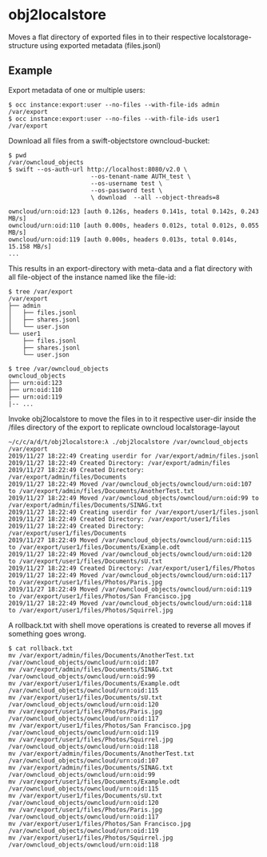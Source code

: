 # obj2localstore
Moves a flat directory of exported files in to their respective localstorage-structure
using exported metadata (files.jsonl)

## Example
Export metadata of one or multiple users:
```
$ occ instance:export:user --no-files --with-file-ids admin /var/export
$ occ instance:export:user --no-files --with-file-ids user1 /var/export  
```

Download all files from a swift-objectstore owncloud-bucket:
```
$ pwd
/var/owncloud_objects
$ swift --os-auth-url http://localhost:8080/v2.0 \
                       --os-tenant-name AUTH_test \
                       --os-username test \ 
                       --os-password test \ 
                       \ download  --all --object-threads=8

owncloud/urn:oid:123 [auth 0.126s, headers 0.141s, total 0.142s, 0.243 MB/s]
owncloud/urn:oid:110 [auth 0.000s, headers 0.012s, total 0.012s, 0.055 MB/s]
owncloud/urn:oid:119 [auth 0.000s, headers 0.013s, total 0.014s, 15.158 MB/s]
...
```
This results in an export-directory with meta-data and a flat directory with all file-object of the instance
named like the file-id:
```
$ tree /var/export
/var/export
├── admin
│   ├── files.jsonl
│   ├── shares.jsonl
│   └── user.json
└── user1
    ├── files.jsonl
    ├── shares.jsonl
    └── user.json

$ tree /var/owncloud_objects
owncloud_objects
├── urn:oid:123
├── urn:oid:110
├── urn:oid:119
|-- ...
```


Invoke obj2localstore to move the files in to it respective user-dir inside the /files directory of the export to replicate
owncloud localstorage-layout
```
~/c/c/a/d/t/obj2localstore:λ ./obj2localstore /var/owncloud_objects /var/export
2019/11/27 18:22:49 Creating userdir for /var/export/admin/files.jsonl
2019/11/27 18:22:49 Created Directory: /var/export/admin/files
2019/11/27 18:22:49 Created Directory: /var/export/admin/files/Documents
2019/11/27 18:22:49 Moved /var/owncloud_objects/owncloud/urn:oid:107 to /var/export/admin/files/Documents/AnotherTest.txt
2019/11/27 18:22:49 Moved /var/owncloud_objects/owncloud/urn:oid:99 to /var/export/admin/files/Documents/SINAG.txt
2019/11/27 18:22:49 Creating userdir for /var/export/user1/files.jsonl
2019/11/27 18:22:49 Created Directory: /var/export/user1/files
2019/11/27 18:22:49 Created Directory: /var/export/user1/files/Documents
2019/11/27 18:22:49 Moved /var/owncloud_objects/owncloud/urn:oid:115 to /var/export/user1/files/Documents/Example.odt
2019/11/27 18:22:49 Moved /var/owncloud_objects/owncloud/urn:oid:120 to /var/export/user1/files/Documents/sU.txt
2019/11/27 18:22:49 Created Directory: /var/export/user1/files/Photos
2019/11/27 18:22:49 Moved /var/owncloud_objects/owncloud/urn:oid:117 to /var/export/user1/files/Photos/Paris.jpg
2019/11/27 18:22:49 Moved /var/owncloud_objects/owncloud/urn:oid:119 to /var/export/user1/files/Photos/San Francisco.jpg
2019/11/27 18:22:49 Moved /var/owncloud_objects/owncloud/urn:oid:118 to /var/export/user1/files/Photos/Squirrel.jpg
```

A rollback.txt with shell move operations is created to reverse all moves if something goes wrong. 

```
$ cat rollback.txt 
mv /var/export/admin/files/Documents/AnotherTest.txt /var/owncloud_objects/owncloud/urn:oid:107
mv /var/export/admin/files/Documents/SINAG.txt /var/owncloud_objects/owncloud/urn:oid:99
mv /var/export/user1/files/Documents/Example.odt /var/owncloud_objects/owncloud/urn:oid:115
mv /var/export/user1/files/Documents/sU.txt /var/owncloud_objects/owncloud/urn:oid:120
mv /var/export/user1/files/Photos/Paris.jpg /var/owncloud_objects/owncloud/urn:oid:117
mv /var/export/user1/files/Photos/San Francisco.jpg /var/owncloud_objects/owncloud/urn:oid:119
mv /var/export/user1/files/Photos/Squirrel.jpg /var/owncloud_objects/owncloud/urn:oid:118
mv /var/export/admin/files/Documents/AnotherTest.txt /var/owncloud_objects/owncloud/urn:oid:107
mv /var/export/admin/files/Documents/SINAG.txt /var/owncloud_objects/owncloud/urn:oid:99
mv /var/export/user1/files/Documents/Example.odt /var/owncloud_objects/owncloud/urn:oid:115
mv /var/export/user1/files/Documents/sU.txt /var/owncloud_objects/owncloud/urn:oid:120
mv /var/export/user1/files/Photos/Paris.jpg /var/owncloud_objects/owncloud/urn:oid:117
mv /var/export/user1/files/Photos/San Francisco.jpg /var/owncloud_objects/owncloud/urn:oid:119
mv /var/export/user1/files/Photos/Squirrel.jpg /var/owncloud_objects/owncloud/urn:oid:118
```